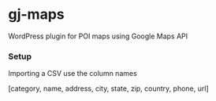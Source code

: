 gj-maps
=======

WordPress plugin for POI maps using Google Maps API

### Setup

Importing a CSV use the column names

[category, name, address, city, state, zip, country, phone, url]


